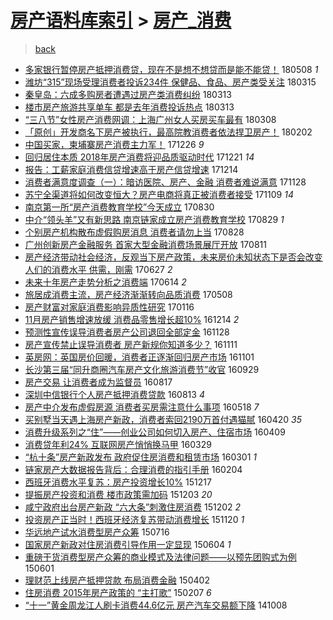 [房产语料库索引](../../README.md)  > [房产_消费](房产_消费.md)
====
> [back](../README.md)

- [多家银行暂停房产抵押消费贷，现在不是想不想贷而是能不能贷！](http://jkwz.applinzi.com/ittc/7100744721402168331.html#%E5%A4%9A%E5%AE%B6%E9%93%B6%E8%A1%8C%E6%9A%82%E5%81%9C%E6%88%BF%E4%BA%A7%E6%8A%B5%E6%8A%BC%E6%B6%88%E8%B4%B9%E8%B4%B7%EF%BC%8C%E7%8E%B0%E5%9C%A8%E4%B8%8D%E6%98%AF%E6%83%B3%E4%B8%8D%E6%83%B3%E8%B4%B7%E8%80%8C%E6%98%AF%E8%83%BD%E4%B8%8D%E8%83%BD%E8%B4%B7%EF%BC%81) 180508 *1* 
- [潍坊“315”现场受理消费者投诉234件 保健品、食品、房产类受关注](http://jkwz.applinzi.com/ittc/7080754532823073808.html#%E6%BD%8D%E5%9D%8A%E2%80%9C315%E2%80%9D%E7%8E%B0%E5%9C%BA%E5%8F%97%E7%90%86%E6%B6%88%E8%B4%B9%E8%80%85%E6%8A%95%E8%AF%89234%E4%BB%B6+%E4%BF%9D%E5%81%A5%E5%93%81%E3%80%81%E9%A3%9F%E5%93%81%E3%80%81%E6%88%BF%E4%BA%A7%E7%B1%BB%E5%8F%97%E5%85%B3%E6%B3%A8) 180315  
- [秦皇岛：六成多购房者遭遇过房产类消费纠纷](http://jkwz.applinzi.com/ittc/7079976609182647306.html#%E7%A7%A6%E7%9A%87%E5%B2%9B%EF%BC%9A%E5%85%AD%E6%88%90%E5%A4%9A%E8%B4%AD%E6%88%BF%E8%80%85%E9%81%AD%E9%81%87%E8%BF%87%E6%88%BF%E4%BA%A7%E7%B1%BB%E6%B6%88%E8%B4%B9%E7%BA%A0%E7%BA%B7) 180313  
- [楼市房产旅游共享单车 都是去年消费投诉热点](http://jkwz.applinzi.com/ittc/7079742776516543504.html#%E6%A5%BC%E5%B8%82%E6%88%BF%E4%BA%A7%E6%97%85%E6%B8%B8%E5%85%B1%E4%BA%AB%E5%8D%95%E8%BD%A6+%E9%83%BD%E6%98%AF%E5%8E%BB%E5%B9%B4%E6%B6%88%E8%B4%B9%E6%8A%95%E8%AF%89%E7%83%AD%E7%82%B9) 180313  
- [“三八节”女性房产消费网调：上海广州女人买房买车最有](http://jkwz.applinzi.com/ittc/7078165729398752262.html#%E2%80%9C%E4%B8%89%E5%85%AB%E8%8A%82%E2%80%9D%E5%A5%B3%E6%80%A7%E6%88%BF%E4%BA%A7%E6%B6%88%E8%B4%B9%E7%BD%91%E8%B0%83%EF%BC%9A%E4%B8%8A%E6%B5%B7%E5%B9%BF%E5%B7%9E%E5%A5%B3%E4%BA%BA%E4%B9%B0%E6%88%BF%E4%B9%B0%E8%BD%A6%E6%9C%80%E6%9C%89) 180308  
- [「原创」开发商名下房产被执行，最高院教消费者依法捍卫房产！](http://jkwz.applinzi.com/ittc/7065276986811745296.html#%E3%80%8C%E5%8E%9F%E5%88%9B%E3%80%8D%E5%BC%80%E5%8F%91%E5%95%86%E5%90%8D%E4%B8%8B%E6%88%BF%E4%BA%A7%E8%A2%AB%E6%89%A7%E8%A1%8C%EF%BC%8C%E6%9C%80%E9%AB%98%E9%99%A2%E6%95%99%E6%B6%88%E8%B4%B9%E8%80%85%E4%BE%9D%E6%B3%95%E6%8D%8D%E5%8D%AB%E6%88%BF%E4%BA%A7%EF%BC%81) 180202  
- [中国买家，柬埔寨房产消费主力军！](http://jkwz.applinzi.com/ittc/7051420806284837904.html#%E4%B8%AD%E5%9B%BD%E4%B9%B0%E5%AE%B6%EF%BC%8C%E6%9F%AC%E5%9F%94%E5%AF%A8%E6%88%BF%E4%BA%A7%E6%B6%88%E8%B4%B9%E4%B8%BB%E5%8A%9B%E5%86%9B%EF%BC%81) 171226 *9* 
- [回归居住本质 2018年房产消费将迎品质驱动时代](http://jkwz.applinzi.com/ittc/7049588859967374352.html#%E5%9B%9E%E5%BD%92%E5%B1%85%E4%BD%8F%E6%9C%AC%E8%B4%A8+2018%E5%B9%B4%E6%88%BF%E4%BA%A7%E6%B6%88%E8%B4%B9%E5%B0%86%E8%BF%8E%E5%93%81%E8%B4%A8%E9%A9%B1%E5%8A%A8%E6%97%B6%E4%BB%A3) 171221 *14* 
- [报告：工薪家庭消费信贷增速高于房产信贷增速](http://jkwz.applinzi.com/ittc/7046746183098172433.html#%E6%8A%A5%E5%91%8A%EF%BC%9A%E5%B7%A5%E8%96%AA%E5%AE%B6%E5%BA%AD%E6%B6%88%E8%B4%B9%E4%BF%A1%E8%B4%B7%E5%A2%9E%E9%80%9F%E9%AB%98%E4%BA%8E%E6%88%BF%E4%BA%A7%E4%BF%A1%E8%B4%B7%E5%A2%9E%E9%80%9F) 171214  
- [消费者满意度调查（一）：暗访医院、房产、金融 消费者难说满意](http://jkwz.applinzi.com/ittc/7040994080849396752.html#%E6%B6%88%E8%B4%B9%E8%80%85%E6%BB%A1%E6%84%8F%E5%BA%A6%E8%B0%83%E6%9F%A5%EF%BC%88%E4%B8%80%EF%BC%89%EF%BC%9A%E6%9A%97%E8%AE%BF%E5%8C%BB%E9%99%A2%E3%80%81%E6%88%BF%E4%BA%A7%E3%80%81%E9%87%91%E8%9E%8D+%E6%B6%88%E8%B4%B9%E8%80%85%E9%9A%BE%E8%AF%B4%E6%BB%A1%E6%84%8F) 171128  
- [苏宁全渠道将如何改变恒大？房产电商将真正被消费者接受](http://jkwz.applinzi.com/ittc/7033933471674795025.html#%E8%8B%8F%E5%AE%81%E5%85%A8%E6%B8%A0%E9%81%93%E5%B0%86%E5%A6%82%E4%BD%95%E6%94%B9%E5%8F%98%E6%81%92%E5%A4%A7%EF%BC%9F%E6%88%BF%E4%BA%A7%E7%94%B5%E5%95%86%E5%B0%86%E7%9C%9F%E6%AD%A3%E8%A2%AB%E6%B6%88%E8%B4%B9%E8%80%85%E6%8E%A5%E5%8F%97) 171109 *14* 
- [南京第一所“房产消费教育学校”今天成立](http://jkwz.applinzi.com/ittc/7007611657352905744.html#%E5%8D%97%E4%BA%AC%E7%AC%AC%E4%B8%80%E6%89%80%E2%80%9C%E6%88%BF%E4%BA%A7%E6%B6%88%E8%B4%B9%E6%95%99%E8%82%B2%E5%AD%A6%E6%A0%A1%E2%80%9D%E4%BB%8A%E5%A4%A9%E6%88%90%E7%AB%8B) 170830  
- [中介“领头羊”又有新思路 南京链家成立房产消费教育学校](http://jkwz.applinzi.com/ittc/7007263414597190672.html#%E4%B8%AD%E4%BB%8B%E2%80%9C%E9%A2%86%E5%A4%B4%E7%BE%8A%E2%80%9D%E5%8F%88%E6%9C%89%E6%96%B0%E6%80%9D%E8%B7%AF+%E5%8D%97%E4%BA%AC%E9%93%BE%E5%AE%B6%E6%88%90%E7%AB%8B%E6%88%BF%E4%BA%A7%E6%B6%88%E8%B4%B9%E6%95%99%E8%82%B2%E5%AD%A6%E6%A0%A1) 170829 *1* 
- [个别房产机构散布虚假购房消息 消费者请勿上当](http://jkwz.applinzi.com/ittc/7006803484740158481.html#%E4%B8%AA%E5%88%AB%E6%88%BF%E4%BA%A7%E6%9C%BA%E6%9E%84%E6%95%A3%E5%B8%83%E8%99%9A%E5%81%87%E8%B4%AD%E6%88%BF%E6%B6%88%E6%81%AF+%E6%B6%88%E8%B4%B9%E8%80%85%E8%AF%B7%E5%8B%BF%E4%B8%8A%E5%BD%93) 170828  
- [广州创新房产金融服务 首家大型金融消费场景展厅开放](http://jkwz.applinzi.com/ittc/7000646645153530896.html#%E5%B9%BF%E5%B7%9E%E5%88%9B%E6%96%B0%E6%88%BF%E4%BA%A7%E9%87%91%E8%9E%8D%E6%9C%8D%E5%8A%A1+%E9%A6%96%E5%AE%B6%E5%A4%A7%E5%9E%8B%E9%87%91%E8%9E%8D%E6%B6%88%E8%B4%B9%E5%9C%BA%E6%99%AF%E5%B1%95%E5%8E%85%E5%BC%80%E6%94%BE) 170811  
- [房产经济带动社会经济，反观当下房产政策，未来房价未知状态下是否会改变人们的消费水平 供需，刚需](http://jkwz.applinzi.com/ittc/6982748222488314885.html#%E6%88%BF%E4%BA%A7%E7%BB%8F%E6%B5%8E%E5%B8%A6%E5%8A%A8%E7%A4%BE%E4%BC%9A%E7%BB%8F%E6%B5%8E%EF%BC%8C%E5%8F%8D%E8%A7%82%E5%BD%93%E4%B8%8B%E6%88%BF%E4%BA%A7%E6%94%BF%E7%AD%96%EF%BC%8C%E6%9C%AA%E6%9D%A5%E6%88%BF%E4%BB%B7%E6%9C%AA%E7%9F%A5%E7%8A%B6%E6%80%81%E4%B8%8B%E6%98%AF%E5%90%A6%E4%BC%9A%E6%94%B9%E5%8F%98%E4%BA%BA%E4%BB%AC%E7%9A%84%E6%B6%88%E8%B4%B9%E6%B0%B4%E5%B9%B3+%E4%BE%9B%E9%9C%80%EF%BC%8C%E5%88%9A%E9%9C%80) 170627 *2* 
- [未来十年房产走势分析之消费端](http://jkwz.applinzi.com/ittc/6978701195752244229.html#%E6%9C%AA%E6%9D%A5%E5%8D%81%E5%B9%B4%E6%88%BF%E4%BA%A7%E8%B5%B0%E5%8A%BF%E5%88%86%E6%9E%90%E4%B9%8B%E6%B6%88%E8%B4%B9%E7%AB%AF) 170614 *2* 
- [旅居成消费主流，房产经济渐渐转向品质消费](http://jkwz.applinzi.com/ittc/6965319472654058501.html#%E6%97%85%E5%B1%85%E6%88%90%E6%B6%88%E8%B4%B9%E4%B8%BB%E6%B5%81%EF%BC%8C%E6%88%BF%E4%BA%A7%E7%BB%8F%E6%B5%8E%E6%B8%90%E6%B8%90%E8%BD%AC%E5%90%91%E5%93%81%E8%B4%A8%E6%B6%88%E8%B4%B9) 170508  
- [房产财富对家庭消费影响异质性研究](http://jkwz.applinzi.com/ittc/6923830188000674820.html#%E6%88%BF%E4%BA%A7%E8%B4%A2%E5%AF%8C%E5%AF%B9%E5%AE%B6%E5%BA%AD%E6%B6%88%E8%B4%B9%E5%BD%B1%E5%93%8D%E5%BC%82%E8%B4%A8%E6%80%A7%E7%A0%94%E7%A9%B6) 170116  
- [11月房产销售增速放缓 消费品零售增长超10%](http://jkwz.applinzi.com/ittc/6911299477100299269.html#11%E6%9C%88%E6%88%BF%E4%BA%A7%E9%94%80%E5%94%AE%E5%A2%9E%E9%80%9F%E6%94%BE%E7%BC%93+%E6%B6%88%E8%B4%B9%E5%93%81%E9%9B%B6%E5%94%AE%E5%A2%9E%E9%95%BF%E8%B6%8510%25) 161214 *2* 
- [预测性宣传误导消费者房产公司退回全部定金](http://jkwz.applinzi.com/ittc/6905478109473539077.html#%E9%A2%84%E6%B5%8B%E6%80%A7%E5%AE%A3%E4%BC%A0%E8%AF%AF%E5%AF%BC%E6%B6%88%E8%B4%B9%E8%80%85%E6%88%BF%E4%BA%A7%E5%85%AC%E5%8F%B8%E9%80%80%E5%9B%9E%E5%85%A8%E9%83%A8%E5%AE%9A%E9%87%91) 161128  
- [房产宣传禁止误导消费者 房产新规你知道多少？](http://jkwz.applinzi.com/ittc/6899189166562083845.html#%E6%88%BF%E4%BA%A7%E5%AE%A3%E4%BC%A0%E7%A6%81%E6%AD%A2%E8%AF%AF%E5%AF%BC%E6%B6%88%E8%B4%B9%E8%80%85+%E6%88%BF%E4%BA%A7%E6%96%B0%E8%A7%84%E4%BD%A0%E7%9F%A5%E9%81%93%E5%A4%9A%E5%B0%91%EF%BC%9F) 161111  
- [英房网：英国房价回暖，消费者正逐渐回归房产市场](http://jkwz.applinzi.com/ittc/6895467285669479429.html#%E8%8B%B1%E6%88%BF%E7%BD%91%EF%BC%9A%E8%8B%B1%E5%9B%BD%E6%88%BF%E4%BB%B7%E5%9B%9E%E6%9A%96%EF%BC%8C%E6%B6%88%E8%B4%B9%E8%80%85%E6%AD%A3%E9%80%90%E6%B8%90%E5%9B%9E%E5%BD%92%E6%88%BF%E4%BA%A7%E5%B8%82%E5%9C%BA) 161101  
- [长沙第三届“同升商圈汽车房产文化旅游消费节”收官](http://jkwz.applinzi.com/ittc/6883070071995368452.html#%E9%95%BF%E6%B2%99%E7%AC%AC%E4%B8%89%E5%B1%8A%E2%80%9C%E5%90%8C%E5%8D%87%E5%95%86%E5%9C%88%E6%B1%BD%E8%BD%A6%E6%88%BF%E4%BA%A7%E6%96%87%E5%8C%96%E6%97%85%E6%B8%B8%E6%B6%88%E8%B4%B9%E8%8A%82%E2%80%9D%E6%94%B6%E5%AE%98) 160929  
- [房产交易 让消费者成为监督员](http://jkwz.applinzi.com/ittc/6867362117312840709.html#%E6%88%BF%E4%BA%A7%E4%BA%A4%E6%98%93+%E8%AE%A9%E6%B6%88%E8%B4%B9%E8%80%85%E6%88%90%E4%B8%BA%E7%9B%91%E7%9D%A3%E5%91%98) 160817  
- [深圳中信银行个人房产抵押消费贷款](http://jkwz.applinzi.com/ittc/6865803159930405893.html#%E6%B7%B1%E5%9C%B3%E4%B8%AD%E4%BF%A1%E9%93%B6%E8%A1%8C%E4%B8%AA%E4%BA%BA%E6%88%BF%E4%BA%A7%E6%8A%B5%E6%8A%BC%E6%B6%88%E8%B4%B9%E8%B4%B7%E6%AC%BE) 160813 *4* 
- [房产中介发布虚假房源 消费者买房需注意什么事项](http://jkwz.applinzi.com/ittc/6833594006768190469.html#%E6%88%BF%E4%BA%A7%E4%B8%AD%E4%BB%8B%E5%8F%91%E5%B8%83%E8%99%9A%E5%81%87%E6%88%BF%E6%BA%90+%E6%B6%88%E8%B4%B9%E8%80%85%E4%B9%B0%E6%88%BF%E9%9C%80%E6%B3%A8%E6%84%8F%E4%BB%80%E4%B9%88%E4%BA%8B%E9%A1%B9) 160518 *7* 
- [买别墅当天遇上海房产新政，消费者索回2190万首付遇猫腻](http://jkwz.applinzi.com/ittc/6823234617460917252.html#%E4%B9%B0%E5%88%AB%E5%A2%85%E5%BD%93%E5%A4%A9%E9%81%87%E4%B8%8A%E6%B5%B7%E6%88%BF%E4%BA%A7%E6%96%B0%E6%94%BF%EF%BC%8C%E6%B6%88%E8%B4%B9%E8%80%85%E7%B4%A2%E5%9B%9E2190%E4%B8%87%E9%A6%96%E4%BB%98%E9%81%87%E7%8C%AB%E8%85%BB) 160420 *35* 
- [消费升级系列之“住”——创业公司如何切入房产、住宿市场](http://jkwz.applinzi.com/ittc/6819180566125478917.html#%E6%B6%88%E8%B4%B9%E5%8D%87%E7%BA%A7%E7%B3%BB%E5%88%97%E4%B9%8B%E2%80%9C%E4%BD%8F%E2%80%9D%E2%80%94%E2%80%94%E5%88%9B%E4%B8%9A%E5%85%AC%E5%8F%B8%E5%A6%82%E4%BD%95%E5%88%87%E5%85%A5%E6%88%BF%E4%BA%A7%E3%80%81%E4%BD%8F%E5%AE%BF%E5%B8%82%E5%9C%BA) 160409  
- [消费贷年利24% 互联网房产悄悄换马甲](http://jkwz.applinzi.com/ittc/6814937764478845957.html#%E6%B6%88%E8%B4%B9%E8%B4%B7%E5%B9%B4%E5%88%A924%25+%E4%BA%92%E8%81%94%E7%BD%91%E6%88%BF%E4%BA%A7%E6%82%84%E6%82%84%E6%8D%A2%E9%A9%AC%E7%94%B2) 160329  
- [“杭十条”房产新政发布 政府促住房消费和租赁市场](http://jkwz.applinzi.com/ittc/6804533679065924612.html#%E2%80%9C%E6%9D%AD%E5%8D%81%E6%9D%A1%E2%80%9D%E6%88%BF%E4%BA%A7%E6%96%B0%E6%94%BF%E5%8F%91%E5%B8%83+%E6%94%BF%E5%BA%9C%E4%BF%83%E4%BD%8F%E6%88%BF%E6%B6%88%E8%B4%B9%E5%92%8C%E7%A7%9F%E8%B5%81%E5%B8%82%E5%9C%BA) 160301 *1* 
- [链家房产大数据报告背后：合理消费的指引手册](http://jkwz.applinzi.com/ittc/6794926868658652165.html#%E9%93%BE%E5%AE%B6%E6%88%BF%E4%BA%A7%E5%A4%A7%E6%95%B0%E6%8D%AE%E6%8A%A5%E5%91%8A%E8%83%8C%E5%90%8E%EF%BC%9A%E5%90%88%E7%90%86%E6%B6%88%E8%B4%B9%E7%9A%84%E6%8C%87%E5%BC%95%E6%89%8B%E5%86%8C) 160204  
- [西班牙消费水平复苏：房产投资增长10%](http://jkwz.applinzi.com/ittc/6776832905309586437.html#%E8%A5%BF%E7%8F%AD%E7%89%99%E6%B6%88%E8%B4%B9%E6%B0%B4%E5%B9%B3%E5%A4%8D%E8%8B%8F%EF%BC%9A%E6%88%BF%E4%BA%A7%E6%8A%95%E8%B5%84%E5%A2%9E%E9%95%BF10%25) 151217  
- [提振房产投资和消费 楼市政策需加码](http://jkwz.applinzi.com/ittc/6771382313946711044.html#%E6%8F%90%E6%8C%AF%E6%88%BF%E4%BA%A7%E6%8A%95%E8%B5%84%E5%92%8C%E6%B6%88%E8%B4%B9+%E6%A5%BC%E5%B8%82%E6%94%BF%E7%AD%96%E9%9C%80%E5%8A%A0%E7%A0%81) 151203 *20* 
- [咸宁政府出台房产新政 “六大条”刺激住房消费](http://jkwz.applinzi.com/ittc/6771169403572061189.html#%E5%92%B8%E5%AE%81%E6%94%BF%E5%BA%9C%E5%87%BA%E5%8F%B0%E6%88%BF%E4%BA%A7%E6%96%B0%E6%94%BF+%E2%80%9C%E5%85%AD%E5%A4%A7%E6%9D%A1%E2%80%9D%E5%88%BA%E6%BF%80%E4%BD%8F%E6%88%BF%E6%B6%88%E8%B4%B9) 151202 *2* 
- [投资房产正当时！西班牙经济复苏带动消费增长](http://jkwz.applinzi.com/ittc/6766820837982471173.html#%E6%8A%95%E8%B5%84%E6%88%BF%E4%BA%A7%E6%AD%A3%E5%BD%93%E6%97%B6%EF%BC%81%E8%A5%BF%E7%8F%AD%E7%89%99%E7%BB%8F%E6%B5%8E%E5%A4%8D%E8%8B%8F%E5%B8%A6%E5%8A%A8%E6%B6%88%E8%B4%B9%E5%A2%9E%E9%95%BF) 151120 *1* 
- [华远地产试水消费型房产众筹](http://jkwz.applinzi.com/ittc/547650615076863265.html#%E5%8D%8E%E8%BF%9C%E5%9C%B0%E4%BA%A7%E8%AF%95%E6%B0%B4%E6%B6%88%E8%B4%B9%E5%9E%8B%E6%88%BF%E4%BA%A7%E4%BC%97%E7%AD%B9) 150716  
- [国家房产新政对住房消费引导作用一定显现](http://jkwz.applinzi.com/ittc/547650611417967427.html#%E5%9B%BD%E5%AE%B6%E6%88%BF%E4%BA%A7%E6%96%B0%E6%94%BF%E5%AF%B9%E4%BD%8F%E6%88%BF%E6%B6%88%E8%B4%B9%E5%BC%95%E5%AF%BC%E4%BD%9C%E7%94%A8%E4%B8%80%E5%AE%9A%E6%98%BE%E7%8E%B0) 150604 *1* 
- [重磅干货消费型房产众筹的商业模式及法律问题——以预先团购式为例](http://jkwz.applinzi.com/ittc/547650611415768933.html#%E9%87%8D%E7%A3%85%E5%B9%B2%E8%B4%A7%E6%B6%88%E8%B4%B9%E5%9E%8B%E6%88%BF%E4%BA%A7%E4%BC%97%E7%AD%B9%E7%9A%84%E5%95%86%E4%B8%9A%E6%A8%A1%E5%BC%8F%E5%8F%8A%E6%B3%95%E5%BE%8B%E9%97%AE%E9%A2%98%E2%80%94%E2%80%94%E4%BB%A5%E9%A2%84%E5%85%88%E5%9B%A2%E8%B4%AD%E5%BC%8F%E4%B8%BA%E4%BE%8B) 150601  
- [理财范上线房产抵押贷款 布局消费金融](http://jkwz.applinzi.com/ittc/547650611402644483.html#%E7%90%86%E8%B4%A2%E8%8C%83%E4%B8%8A%E7%BA%BF%E6%88%BF%E4%BA%A7%E6%8A%B5%E6%8A%BC%E8%B4%B7%E6%AC%BE+%E5%B8%83%E5%B1%80%E6%B6%88%E8%B4%B9%E9%87%91%E8%9E%8D) 150402  
- [住房消费 2015年房产政策的 “主打歌”](http://jkwz.applinzi.com/ittc/547650611390930845.html#%E4%BD%8F%E6%88%BF%E6%B6%88%E8%B4%B9+2015%E5%B9%B4%E6%88%BF%E4%BA%A7%E6%94%BF%E7%AD%96%E7%9A%84+%E2%80%9C%E4%B8%BB%E6%89%93%E6%AD%8C%E2%80%9D) 150207 *6* 
- [“十一”黄金周龙江人刷卡消费44.6亿元 房产汽车交易额下降](http://jkwz.applinzi.com/ittc/547650611375687329.html#%E2%80%9C%E5%8D%81%E4%B8%80%E2%80%9D%E9%BB%84%E9%87%91%E5%91%A8%E9%BE%99%E6%B1%9F%E4%BA%BA%E5%88%B7%E5%8D%A1%E6%B6%88%E8%B4%B944.6%E4%BA%BF%E5%85%83+%E6%88%BF%E4%BA%A7%E6%B1%BD%E8%BD%A6%E4%BA%A4%E6%98%93%E9%A2%9D%E4%B8%8B%E9%99%8D) 141008  
